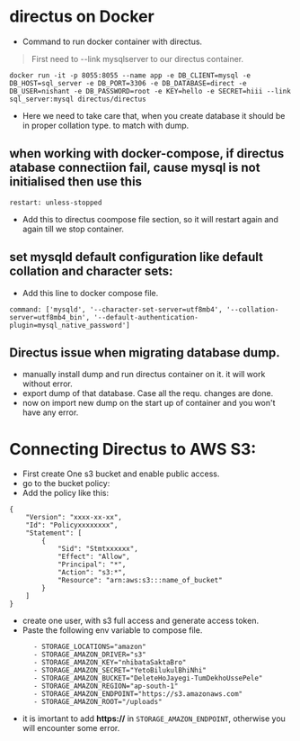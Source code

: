 # directus on Docker

* Command to run docker container with directus.
>First need to --link mysqlserver to our directus container.
```
docker run -it -p 8055:8055 --name app -e DB_CLIENT=mysql -e DB_HOST=sql_server -e DB_PORT=3306 -e DB_DATABASE=direct -e DB_USER=nishant -e DB_PASSWORD=root -e KEY=hello -e SECRET=hiii --link sql_server:mysql directus/directus
```

* Here we need to take care that, when you create database it should be in proper collation type. to match with dump.

## when working with docker-compose, if directus atabase connectiion fail, cause mysql is not initialised then use this
```
restart: unless-stopped
```
* Add this to directus coompose file section, so it will restart again and again till we stop container.

## set mysqld default configuration like default collation and character sets:
* Add this line to docker compose file.
```
command: ['mysqld', '--character-set-server=utf8mb4', '--collation-server=utf8mb4_bin', '--default-authentication-plugin=mysql_native_password']
```

## Directus issue when migrating database dump.
* manually install dump and run directus container on it. it will work without error.
* export dump of that database. Case all the requ. changes are done.
* now on import new dump on the start up of container and you won't have any error.

# Connecting Directus to AWS S3:
* First create One s3 bucket and enable public access.
* go to the bucket policy:
* Add the policy like this:
```
{
    "Version": "xxxx-xx-xx",
    "Id": "Policyxxxxxxxx",
    "Statement": [
        {
            "Sid": "Stmtxxxxxx",
            "Effect": "Allow",
            "Principal": "*",
            "Action": "s3:*",
            "Resource": "arn:aws:s3:::name_of_bucket"
        }
    ]
}
```
* create one user, with s3 full access and generate access token.
* Paste the following env variable to compose file.
```
      - STORAGE_LOCATIONS="amazon"
      - STORAGE_AMAZON_DRIVER="s3"
      - STORAGE_AMAZON_KEY="nhibataSaktaBro"
      - STORAGE_AMAZON_SECRET="YetoBilukulBhiNhi"
      - STORAGE_AMAZON_BUCKET="DeleteHoJayegi-TumDekhoUssePele"
      - STORAGE_AMAZON_REGION="ap-south-1"
      - STORAGE_AMAZON_ENDPOINT="https://s3.amazonaws.com"
      - STORAGE_AMAZON_ROOT="/uploads"
```
* it is imortant to add **https://** in `STORAGE_AMAZON_ENDPOINT`, otherwise you will encounter some error.

